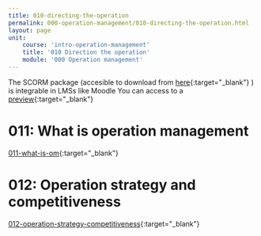 ```yaml
---
title: 010-directing-the-operation
permalink: 000-operation-management/010-directing-the-operation.html
layout: page
unit:
    course: 'intro-operation-management'
    title: '010 Direction the operation'
    module: '000 Operation management'
---
```

The SCORM package (accesible to download from [here](./000-operation-management/010-directing-the-operation/SCORM-010-directing-the-operation.zip){:target="_blank"} ) is integrable in LMSs like Moodle
You can access to a [preview](./000-operation-management/010-directing-the-operation/preview){:target="_blank"}


# 011: What is operation management
[011-what-is-om](.){:target="_blank"}

  
# 012: Operation strategy and competitiveness
[012-operation-strategy-competitiveness](./000-operation-management/010-directing-the-operation/012-operation-strategy-competitiveness.pdf){:target="_blank"}



